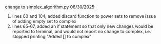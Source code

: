 change to simplex_algorithm.py 06/30/2025:
 1. lines 60 and 104, added discard function to power sets to remove issue of adding empty set to complex
 2. lines 65-67, added an if statement so that only new changes would be reported to terminal, and would not report no change to complex, i.e. stopped printing "Added [] to complex"
